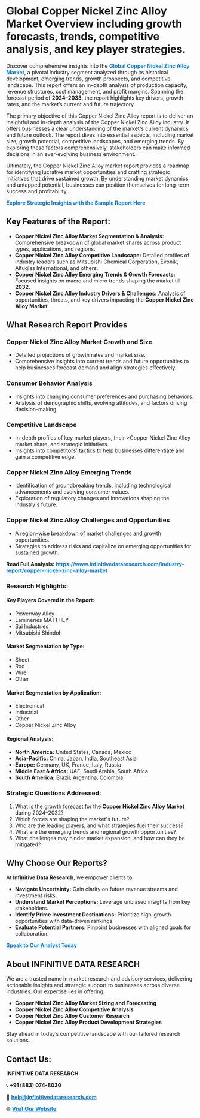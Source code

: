 <h1>Global Copper Nickel Zinc Alloy Market Overview including growth forecasts, trends, competitive analysis, and key player strategies.</h1>
<p>
Discover comprehensive insights into the 
<a href="https://www.infinitivedataresearch.com/industry-report/copper-nickel-zinc-alloy-market" rel="dofollow" style="color: #007BFF; text-decoration: none;"><strong>Global Copper Nickel Zinc Alloy Market</strong></a>, a pivotal industry segment analyzed through its historical development, emerging trends, growth prospects, and competitive landscape. This report offers an in-depth analysis of production capacity, revenue structures, cost management, and profit margins. Spanning the forecast period of <strong>2024–2033</strong>, the report highlights key drivers, growth rates, and the market’s current and future trajectory.
</p>
<p>
The primary objective of this Copper Nickel Zinc Alloy report is to deliver an insightful and in-depth analysis of the Copper Nickel Zinc Alloy industry. It offers businesses a clear understanding of the market's current dynamics and future outlook. The report dives into essential aspects, including market size, growth potential, competitive landscapes, and emerging trends. By exploring these factors comprehensively, stakeholders can make informed decisions in an ever-evolving business environment.
</p>
<p>
Ultimately, the Copper Nickel Zinc Alloy market report provides a roadmap for identifying lucrative market opportunities and crafting strategic initiatives that drive sustained growth. By understanding market dynamics and untapped potential, businesses can position themselves for long-term success and profitability.
</p>
<p>
<a href="https://www.infinitivedataresearch.com/request-sample/reportId=112756" style="color: #007BFF; text-decoration: none;"><strong>Explore Strategic Insights with the Sample Report Here</strong></a>
</p>

<h2>Key Features of the Report:</h2>
<ul>
<li><strong>Copper Nickel Zinc Alloy Market Segmentation & Analysis:</strong> Comprehensive breakdown of global market shares across product types, applications, and regions.</li>
<li><strong>Copper Nickel Zinc Alloy Competitive Landscape:</strong> Detailed profiles of industry leaders such as Mitsubishi Chemical Corporation, Evonik, Altuglas International, and others.</li>
<li><strong>Copper Nickel Zinc Alloy Emerging Trends & Growth Forecasts:</strong> Focused insights on macro and micro trends shaping the market till <strong>2032</strong>.</li>
<li><strong>Copper Nickel Zinc Alloy Industry Drivers & Challenges:</strong> Analysis of opportunities, threats, and key drivers impacting the <strong>Copper Nickel Zinc Alloy Market</strong>.</li>
</ul>

<h2>What Research Report Provides</h2>
<h3>Copper Nickel Zinc Alloy Market Growth and Size</h3>
<ul>
<li>Detailed projections of growth rates and market size.</li>
<li>Comprehensive insights into current trends and future opportunities to help businesses forecast demand and align strategies effectively.</li>
</ul>

<h3>Consumer Behavior Analysis</h3>
<ul>
<li>Insights into changing consumer preferences and purchasing behaviors.</li>
<li>Analysis of demographic shifts, evolving attitudes, and factors driving decision-making.</li>
</ul>

<h3>Competitive Landscape</h3>
<ul>
<li>In-depth profiles of key market players, their >Copper Nickel Zinc Alloy market share, and strategic initiatives.</li>
<li>Insights into competitors' tactics to help businesses differentiate and gain a competitive edge.</li>
</ul>

<h3>Copper Nickel Zinc Alloy Emerging Trends</h3>
<ul>
<li>Identification of groundbreaking trends, including technological advancements and evolving consumer values.</li>
<li>Exploration of regulatory changes and innovations shaping the industry's future.</li>
</ul>

<h3>Copper Nickel Zinc Alloy Challenges and Opportunities</h3>
<ul>
<li>A region-wise breakdown of market challenges and growth opportunities.</li>
<li>Strategies to address risks and capitalize on emerging opportunities for sustained growth.</li>
</ul>
<p><strong>Read Full Analysis:</strong> <a href="https://www.infinitivedataresearch.com/industry-report/copper-nickel-zinc-alloy-market" rel="dofollow" style="color: #007BFF; text-decoration: none;"><strong>https://www.infinitivedataresearch.com/industry-report/copper-nickel-zinc-alloy-market</strong></a></p>
<h3>Research Highlights:</h3>
<h4>Key Players Covered in the Report:</h4>
<ul><li>Powerway Alloy</li><li>Lamineries MATTHEY</li><li>Sai Industries</li><li>Mitsubishi Shindoh</li></ul>
<h4>Market Segmentation by Type:</h4>
<ul><li>Sheet</li><li>Rod</li><li>Wire</li><li>Other</li></ul>
<h4>Market Segmentation by Application:</h4>
<ul><li>Electronical</li><li>Industrial</li><li>Other</li><li>Copper Nickel Zinc Alloy</li></ul>

<h4>Regional Analysis:</h4>
<ul>
<li><strong>North America:</strong> United States, Canada, Mexico</li>
<li><strong>Asia-Pacific:</strong> China, Japan, India, Southeast Asia</li>
<li><strong>Europe:</strong> Germany, UK, France, Italy, Russia</li>
<li><strong>Middle East & Africa:</strong> UAE, Saudi Arabia, South Africa</li>
<li><strong>South America:</strong> Brazil, Argentina, Colombia</li>
</ul>

<h3>Strategic Questions Addressed:</h3>
<ol>
<li>What is the growth forecast for the <strong>Copper Nickel Zinc Alloy Market</strong> during 2024–2032?</li>
<li>Which forces are shaping the market's future?</li>
<li>Who are the leading players, and what strategies fuel their success?</li>
<li>What are the emerging trends and regional growth opportunities?</li>
<li>What challenges may hinder market expansion, and how can they be mitigated?</li>
</ol>

<h2>Why Choose Our Reports?</h2>
<p>At <strong>Infinitive Data Research</strong>, we empower clients to:</p>
<ul>
<li><strong>Navigate Uncertainty:</strong> Gain clarity on future revenue streams and investment risks.</li>
<li><strong>Understand Market Perceptions:</strong> Leverage unbiased insights from key stakeholders.</li>
<li><strong>Identify Prime Investment Destinations:</strong> Prioritize high-growth opportunities with data-driven rankings.</li>
<li><strong>Evaluate Potential Partners:</strong> Pinpoint businesses with aligned goals for collaboration.</li>
</ul>
<p><a href="https://www.infinitivedataresearch.com/industry-report/copper-nickel-zinc-alloy-market" rel="dofollow" style="color: #007BFF; text-decoration: none;"><strong>Speak to Our Analyst Today</strong></a></p>

<h2>About INFINITIVE DATA RESEARCH</h2>
<p>We are a trusted name in market research and advisory services, delivering actionable insights and strategic support to businesses across diverse industries. Our expertise lies in offering:</p>
<ul>
<li><strong>Copper Nickel Zinc Alloy Market Sizing and Forecasting</strong></li>
<li><strong>Copper Nickel Zinc Alloy Competitive Analysis</strong></li>
<li><strong>Copper Nickel Zinc Alloy Customer Research</strong></li>
<li><strong>Copper Nickel Zinc Alloy Product Development Strategies</strong></li>
</ul>
<p>Stay ahead in today’s competitive landscape with our tailored research solutions.</p>

<h2>Contact Us:</h2>
<p><strong>INFINITIVE DATA RESEARCH</strong></p>
<p>📞 <strong>+91 (883) 074-8030</strong></p>
<p>📧 <strong><a href="mailto:help@infinitivedataresearch.com" style="color: #007BFF;">help@infinitivedataresearch.com</a></strong></p>
<p>🌐 <strong><a href="https://www.infinitivedataresearch.com" rel="dofollow" style="color: #007BFF;">Visit Our Website</a></strong></p>